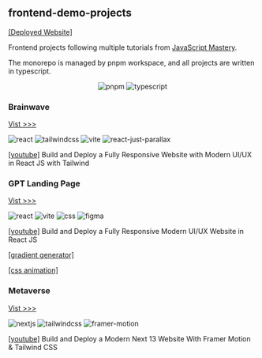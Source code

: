 ## frontend-demo-projects

[[Deployed Website]](https://hmpthz-frontend-demos.vercel.app/)

Frontend projects following multiple tutorials from [JavaScript Mastery](https://www.youtube.com/@javascriptmastery).

The monorepo is managed by pnpm workspace, and all projects are written in typescript.

<p align="center">
    <img alt="pnpm" src="https://img.shields.io/badge/pnpm-yellow?style=for-the-badge&logo=pnpm&logoColor=white" />
    <img alt="typescript" src="https://img.shields.io/badge/TypeScript-007ACC?style=for-the-badge&logo=typescript&logoColor=white" />
</p>

### Brainwave

[Vist >>>](https://hmpthz-frontend-demos.vercel.app/brainwave/index.html)

<p>
    <img alt="react" src="https://img.shields.io/badge/React-20232A?style=for-the-badge&logo=react&logoColor=61DAFB" />
    <img alt="tailwindcss" src="https://img.shields.io/badge/Tailwind_CSS-38B2AC?style=for-the-badge&logo=tailwind-css&logoColor=white" />
    <img alt="vite" src="https://img.shields.io/badge/Vite-B73BFE?style=for-the-badge&logo=vite&logoColor=FFD62E" />
    <img alt="react-just-parallax" src="https://img.shields.io/npm/v/react-just-parallax?style=for-the-badge&label=react-just-parallax" />
</p>

[[youtube]](https://www.youtube.com/watch?v=B91wc5dCEBA&list=PL6QREj8te1P6CkO_4OIK1-nwG5OxCD5tR) Build and Deploy a Fully Responsive Website with Modern UI/UX in React JS with Tailwind

### GPT Landing Page

[Vist >>>](https://hmpthz-frontend-demos.vercel.app/gpt-landing/index.html)

<p>
    <img alt="react" src="https://img.shields.io/badge/React-20232A?style=for-the-badge&logo=react&logoColor=61DAFB" />
    <img alt="vite" src="https://img.shields.io/badge/Vite-B73BFE?style=for-the-badge&logo=vite&logoColor=FFD62E" />
    <img alt="css" src="https://img.shields.io/badge/CSS3-1572B6?style=for-the-badge&logo=css3&logoColor=white" />
    <img alt="figma" src="https://img.shields.io/badge/Figma-F24E1E?style=for-the-badge&logo=figma&logoColor=white" />
</p>

[[youtube]](https://www.youtube.com/watch?v=LMagNcngvcU&list=PL6QREj8te1P6CkO_4OIK1-nwG5OxCD5tR) Build and Deploy a Fully Responsive Modern UI/UX Website in React JS

[[gradient generator]](https://angrytools.com/gradient/)

[[css animation]](https://animista.net/)

### Metaverse

[Vist >>>](https://hmpthz-frontend-metaverse.vercel.app/)

<p>
    <img alt="nextjs" src="https://img.shields.io/badge/next%20js-000000?style=for-the-badge&logo=nextdotjs&logoColor=white" />
    <img alt="tailwindcss" src="https://img.shields.io/badge/Tailwind_CSS-38B2AC?style=for-the-badge&logo=tailwind-css&logoColor=white" />
    <img alt="framer-motion" src="https://img.shields.io/npm/v/framer-motion?style=for-the-badge&label=framer-motion" />
</p>

[[youtube]](https://www.youtube.com/watch?v=ugCN_gynFYw&list=PL6QREj8te1P6CkO_4OIK1-nwG5OxCD5tR) Build and Deploy a Modern Next 13 Website With Framer Motion & Tailwind CSS
